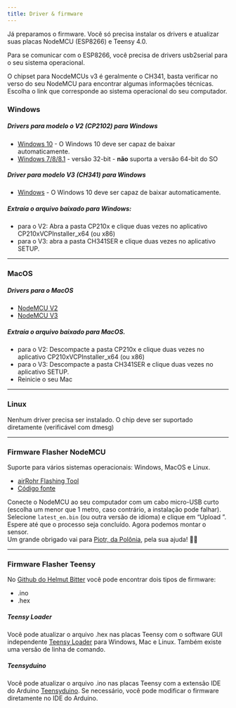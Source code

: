 ```yaml
---
title: Driver & firmware
---
```


Já preparamos o firmware. Você só precisa instalar os drivers e atualizar suas placas NodeMCU (ESP8266) e Teensy 4.0.

Para se comunicar com o ESP8266, você precisa de drivers usb2serial para o seu sistema operacional.

O chipset para NocdeMCUs v3 é geralmente o CH341, basta verificar no verso do seu NodeMCU para encontrar algumas informações técnicas. Escolha o link que corresponde ao sistema operacional do seu computador.

### Windows

##### Drivers para modelo o V2 (CP2102) para Windows
* [Windows 10](https://www.silabs.com/documents/public/software/CP210x_Universal_Windows_Driver.zip) - O Windows 10 deve ser capaz de baixar automaticamente.
* [Windows 7/8/8.1](https://www.silabs.com/documents/public/software/CP210x_Windows_Drivers.zip) - versão 32-bit - **não** suporta a versão 64-bit do SO

##### Driver para modelo V3 (CH341) para Windows
* [Windows](http://www.wch.cn/downloads/file/5.html) - O Windows 10 deve ser capaz de baixar automaticamente.

##### Extraia o arquivo baixado para Windows:
* para o V2: Abra a pasta CP210x e clique duas vezes no aplicativo CP210xVCPInstaller_x64 (ou x86)
* para o V3: abra a pasta CH341SER e clique duas vezes no aplicativo SETUP.

---

### MacOS

##### Drivers para o MacOS
* [NodeMCU V2](https://www.silabs.com/documents/public/software/Mac_OSX_VCP_Driver.zip )
* [NodeMCU V3](http://www.wch.cn/downloads/file/178.html) 

#####  Extraia o arquivo baixado para MacOS.
* para o V2: Descompacte a pasta CP210x e clique duas vezes no aplicativo CP210xVCPInstaller_x64 (ou x86)
* para o V3: Descompacte a pasta CH341SER e clique duas vezes no aplicativo SETUP.
* Reinicie o seu Mac

---

### Linux
Nenhum driver precisa ser instalado. O chip deve ser suportado diretamente (verificável com dmesg)

---
### Firmware Flasher NodeMCU
Suporte para vários sistemas operacionais: Windows, MacOS e Linux.

* [airRohr Flashing Tool](http://firmware.sensor.community/airrohr/flashing-tool/)
* [Código fonte](https://github.com/opendata-stuttgart/airrohr-firmware-flasher)

Conecte o NodeMCU ao seu computador com um cabo micro-USB curto (escolha um menor que 1 metro, caso contrário, a instalação pode falhar). Selecione `latest_en.bin` (ou outra versão de idioma) e clique em “Upload ”.
Espere até que o processo seja concluído. Agora podemos montar o sensor.
<br>
Um grande obrigado vai para [Piotr, da Polônia](https://dropbox.inf.re/), pela sua ajuda! 🙋‍♂️ 

---
### Firmware Flasher Teensy
No [Github do Helmut Bitter](https://github.com/hbitter/DNMS/tree/master/Firmware) você pode encontrar dois tipos de firmware:
* .ino
* .hex

#####  Teensy Loader
Você pode atualizar o arquivo .hex nas placas Teensy com o software GUI independente [Teensy Loader](https://www.pjrc.com/teensy/loader.html) para Windows, Mac e Linux.
Também existe uma versão de linha de comando.

#####  Teensyduino
Você pode atualizar o arquivo .ino nas placas Teensy com a extensão IDE do Arduino [Teensyduino](https://www.pjrc.com/teensy/teensyduino.html).
Se necessário, você pode modificar o firmware diretamente no IDE do Arduino.